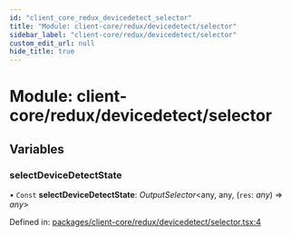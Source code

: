 ```yaml
---
id: "client_core_redux_devicedetect_selector"
title: "Module: client-core/redux/devicedetect/selector"
sidebar_label: "client-core/redux/devicedetect/selector"
custom_edit_url: null
hide_title: true
---
```


# Module: client-core/redux/devicedetect/selector

## Variables

### selectDeviceDetectState

• `Const` **selectDeviceDetectState**: *OutputSelector*<any, any, (`res`: *any*) => *any*\>

Defined in: [packages/client-core/redux/devicedetect/selector.tsx:4](https://github.com/xr3ngine/xr3ngine/blob/5a0f83ed8/packages/client-core/redux/devicedetect/selector.tsx#L4)
